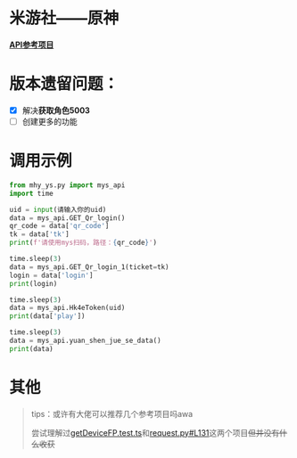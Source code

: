 # 米游社——原神
[**API参考项目**](https://github.com/UIGF-org/mihoyo-api-collect)

# 版本遗留问题：
- [x] 解决**获取角色5003**
- [ ] 创建更多的功能

# 调用示例
~~~python
from mhy_ys.py import mys_api
import time

uid = input(请输入你的uid)
data = mys_api.GET_Qr_login()
qr_code = data['qr_code']
tk = data['tk']
print(f'请使用mys扫码，路径：{qr_code}')

time.sleep(3)
data = mys_api.GET_Qr_login_1(ticket=tk)
login = data['login']
print(login)

time.sleep(3)
data = mys_api.Hk4eToken(uid)
print(data['play'])

time.sleep(3)
data = mys_api.yuan_shen_jue_se_data()
print(data)
~~~

# 其他
> tips：或许有大佬可以推荐几个参考项目吗awa
> 
> 尝试理解过[getDeviceFP.test.ts](https://github.com/BTMuli/TGAssistant/blob/master/test/getDeviceFP.test.ts)和[request.py#L131](https://github.com/Genshin-bots/gsuid_core/blob/2aff12e8d3b74160dbcb4f4407b7b1f22d82f718/gsuid_core/utils/api/mys/request.py#L131)这两个项目~~但并没有什么收获~~
